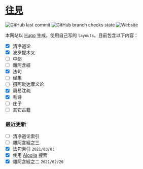 # [往見](https://ehipassa.org)

![GitHub last commit](https://img.shields.io/github/last-commit/jhintr/jhintr.github.io) ![GitHub branch checks state](https://img.shields.io/github/checks-status/jhintr/jhintr.github.io/master) ![Website](https://img.shields.io/website?down_message=offline&up_message=online&url=https%3A%2F%2Fehipassa.org)

本网站以 [Hugo](https://gohugo.io) 生成，使用自己写的 `layouts`。目前包含以下内容：

- [x] 清净道论
- [x] 波罗提木叉
- [ ] 中部
- [ ] 雜阿含經
- [x] 法句
- [ ] 经集
- [ ] 摄阿毗达摩义论
- [x] 周易注疏
- [x] 毛诗
- [ ] 庄子
- [ ] 其它古籍

### 最近更新

- [ ] 清净道论索引
- [ ] 雜阿含經之三
- [x] 法句索引 `2021/03/03`
- [x] 使用 [Algolia](https://www.algolia.com/doc/) 搜索
- [x] 雜阿含經之二 `2021/02/26`
